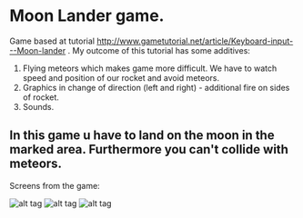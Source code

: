 # Moon Lander game.

Game based at tutorial http://www.gametutorial.net/article/Keyboard-input---Moon-lander .
My outcome of this tutorial has some additives:

1. Flying meteors which makes game more difficult. We have to watch speed and position of our rocket and avoid meteors.
2. Graphics in change of direction (left and right) - additional fire on sides of  rocket.
3. Sounds.

## In this game u have to land on the moon in the marked area. Furthermore you can't collide with meteors.

Screens from the game:

![alt tag](http://i.imgur.com/jNV0EzB.png)
![alt tag](http://i.imgur.com/up2Ui7y.png)
![alt tag](http://i.imgur.com/t1OIUms.png)







